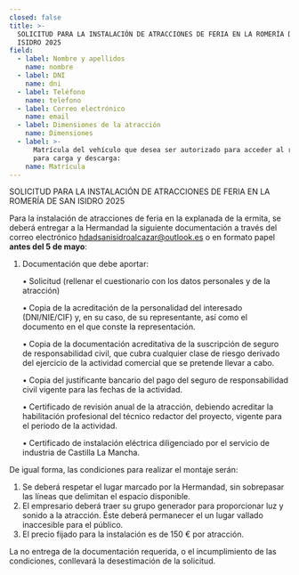 ```yaml
---
closed: false
title: >-
  SOLICITUD PARA LA INSTALACIÓN DE ATRACCIONES DE FERIA EN LA ROMERÍA DE SAN
  ISIDRO 2025
field:
  - label: Nombre y apellidos
    name: nombre
  - label: DNI
    name: dni
  - label: Teléfono
    name: telefono
  - label: Correo electrónico
    name: email
  - label: Dimensiones de la atracción
    name: Dimensiones
  - label: >-
      Matrícula del vehículo que desea ser autorizado para acceder al recinto
      para carga y descarga:
    name: Matrícula
---
```


SOLICITUD PARA LA INSTALACIÓN DE ATRACCIONES DE FERIA EN LA ROMERÍA DE SAN ISIDRO 2025

Para la instalación de atracciones de feria en la explanada de la ermita, se deberá entregar a la Hermandad la siguiente documentación a través del correo electrónico [hdadsanisidroalcazar@outlook.es](mailto:hdadsanisidroalcazar@outlook.es) o en formato papel **antes del 5 de mayo**:

1. Documentación que debe aportar:

   • Solicitud (rellenar el cuestionario con los datos personales y de la atracción)

   • Copia de la acreditación de la personalidad del interesado (DNI/NIE/CIF) y, en su caso, de su representante, así como el documento en el que conste la representación.

   • Copia de la documentación acreditativa de la suscripción de seguro de responsabilidad civil, que cubra cualquier clase de riesgo derivado del ejercicio de la actividad comercial que se pretende llevar a cabo.

   • Copia del justificante bancario del pago del seguro de responsabilidad civil vigente para las fechas de la actividad.

   • Certificado de revisión anual de la atracción, debiendo acreditar la habilitación profesional del técnico redactor del proyecto, vigente para el periodo de la actividad.

   • Certificado de instalación eléctrica diligenciado por el servicio de industria de Castilla La Mancha.

De igual forma, las condiciones para realizar el montaje serán:

1. Se deberá respetar el lugar marcado por la Hermandad, sin sobrepasar las líneas que delimitan el espacio disponible.
2. El empresario deberá traer su grupo generador para proporcionar luz y sonido a la atracción. Éste deberá permanecer el un lugar vallado inaccesible para el público.
3. El precio fijado para la instalación es de 150 € por atracción.

La no entrega de la documentación requerida, o el incumplimiento de las condiciones, conllevará la desestimación de la solicitud.
